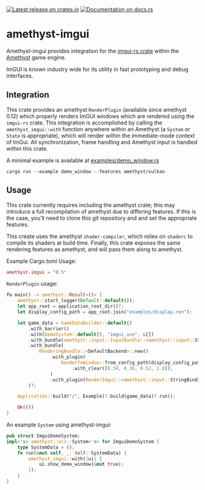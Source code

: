 [![Latest release on crates.io](https://meritbadge.herokuapp.com/amethyst-imgui)](https://crates.io/crates/amethyst-imgui)
[![Documentation on docs.rs](https://docs.rs/amethyst-imgui/badge.svg)](https://docs.rs/amethyst-imgui)

# amethyst-imgui

Amethyst-imgui provides integration for the [imgui-rs crate](https://github.com/Gekkio/imgui-rs) within the [Amethyst](https://amethyst.rs) game engine.

ImGUI is known industry wide for its utility in fast prototyping and debug interfaces. 

## Integration

This crate provides an amethyst `RenderPlugin` (available since amethyst 0.12) which properly renders ImGUI windows which are rendered using the `imgui-rs` crate. This integration is accomplished by calling the `amethyst_imgui::with` function anywhere within an Amethyst (a `System` or `State` is appropriate), which will render within the immediate-mode context of ImGui. All synchronization, frame handling and Amethyst input is handled within this crate.

A minimal example is available at [examples/demo_window.rs](examples/demo_window.rs)

```
cargo run --example demo_window --features amethyst/vulkan
```

## Usage 

This crate currently requires including the amethyst crate; this may introduce a full recompilation of amethyst due to differing features. If this is the case, you'll need to clone this git repository and and set the appropriate features.

This create uses the amethyst `shader-compiler`, which relies on `shaderc` to compile its shaders at build  time. Finally, this crate exposes the same rendering features as amethyst, and will pass them along to amethyst.

Example Cargo.toml Usage:
```toml
amethyst-imgui = "0.5"
```


`RenderPlugin` usage:
```rust
fn main() -> amethyst::Result<()> {
    amethyst::start_logger(Default::default());
    let app_root = application_root_dir()?;
    let display_config_path = app_root.join("examples/display.ron");

    let game_data = GameDataBuilder::default()
        .with_barrier()
        .with(DemoSystem::default(), "imgui_use", &[])
        .with_bundle(amethyst::input::InputBundle::<amethyst::input::StringBindings>::default())?
        .with_bundle(
            RenderingBundle::<DefaultBackend>::new()
                .with_plugin(
                    RenderToWindow::from_config_path(display_config_path)
                        .with_clear([0.34, 0.36, 0.52, 1.0]),
                )
                .with_plugin(RenderImgui::<amethyst::input::StringBindings>::default()),
        )?;

    Application::build("/", Example)?.build(game_data)?.run();

    Ok(())
}

```

An example `System` using amethyst-imgui:
```rust
pub struct ImguiDemoSystem;
impl<'s> amethyst::ecs::System<'s> for ImguiDemoSystem {
    type SystemData = ();
    fn run(&mut self, _: Self::SystemData) {
        amethyst_imgui::with(|ui| {
            ui.show_demo_window(&mut true);
        });
    }
}
```

